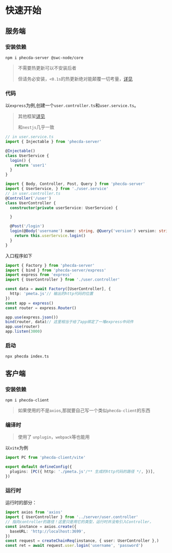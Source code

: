 # 快速开始



## 服务端
### 安装依赖
```shell
npm i phecda-server @swc-node/core
```
> 不需要热更新可以不安装后者
> 
> 但请务必安装，`<0.1s`的热更新绝对能颠覆一切考量，[详见](./hmr.md)


### 代码

以`express`为例,创建一个`user.controller.ts`和`user.service.ts`。
> 其他框架[详见](./base.md)
> 
> 和`nestjs`几乎一致


```ts
// in user.service.ts
import { Injectable } from 'phecda-server'

@Injectable()
class UserService {
  login() {
    return 'user1'
  }
}
```
```ts
import { Body, Controller, Post, Query } from 'phecda-server'
import { UserService, } from './user.service'
// in user.controller.ts
@Controller('/user')
class UserController {
  constructor(private userService: UserService) {

  }

  @Post('/login')
  login(@Body('username') name: string, @Query('version') version: string) { // 即`/login?version=xx` 请求体为{username:'xx'}
    return this.userService.login()
  }
}
```

入口程序如下
```ts
import { Factory } from 'phecda-server'
import { bind } from 'phecda-server/express'
import express from 'express'
import { UserController } from './user.controller'

const data = await Factory([UserController], {
  http: 'pmeta.js'// 输出的http代码的位置
})
const app = express()
const router = express.Router()

app.use(express.json())
bind(router, data)// 这里相当于给了app绑定了一堆express中间件
app.use(router)
app.listen(3000)
```

### 启动
```shell
npx phecda index.ts
```


## 客户端
### 安装依赖
```shell
npm i phecda-client 
```
>  如果使用的不是`axios`,那就要自己写一个类似`phecda-client`的东西

### 编译时
> 使用了 `unplugin`，`webpack`等也能用

以`vite`为例
```ts
import PC from 'phecda-client/vite'

export default defineConfig({
  plugins: [PC({ http: './pmeta.js'/** 生成的http代码的路径 */, })],
})
```

### 运行时
运行时的部分：
```ts
import axios from 'axios'
import { UserController } from '../server/user.controller'
// 指向controller的路径！这里只是用它的类型，运行时并没有引入Controller，
const instance = axios.create({
  baseURL: 'http://localhost:3699',
})
const request = createChainReq(instance, { user: UserController },)
const ret = await request.user.login('username', 'password')
```


<!-- :::error 提醒
鉴于`PS`的基于函数的模式，没法处理以下几种情况

1. 入参无意义：
   比如文件上传，前端上传的是`fileList`,而后端往往是操作被中间件处理后的东西，这导致函数体中根本不使用入参

2. 不符合入参+返回值的模式
   比如 `websocket/sse`等

以上情况并非不能实现，而是意义很小

::: -->